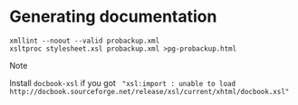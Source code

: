 # Generating documentation
```
xmllint --noout --valid probackup.xml
xsltproc stylesheet.xsl probackup.xml >pg-probackup.html
```
> [!NOTE]
>Install ```docbook-xsl``` if you got
>``` "xsl:import : unable to load http://docbook.sourceforge.net/release/xsl/current/xhtml/docbook.xsl"``` 